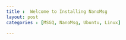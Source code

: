```yaml
---
title :  Welcome to Installing NanoMsg 
layout: post 
categories : [MSGQ, NanoMsg, Ubuntu, Linux]

---
```




